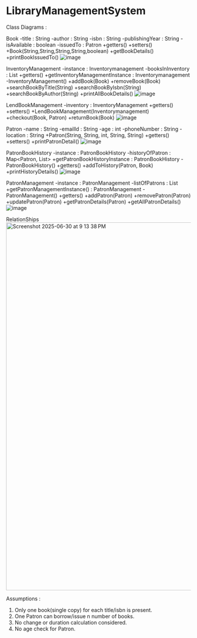 # LibraryManagementSystem

Class Diagrams :

Book
-title : String
-author : String
-isbn : String
-publishingYear : String
-isAvailable : boolean
-issuedTo : Patron
+getters()
+setters()
+Book(String,String,String,String,boolean)
+getBookDetails()
+printBookIssuedTo()
![image](https://github.com/user-attachments/assets/9d759a08-2390-4779-ae58-917c1bd1db99)

InventoryManagement
-instance : Inventorymanagement
-booksInInventory : List<Book>
+getters()
+getInventoryManagementInstance : Inventorymanagement
-InventoryManagement()
+addBook(Book)
+removeBook(Book)
+searchBookByTitle(String)
+searchBookByIsbn(String)
+searchBookByAuthor(String)
+printAllBookDetails()
![image](https://github.com/user-attachments/assets/77c74958-1279-415d-8d5a-016af8a4a7cb)

LendBookManagement
-inventory : InventoryManagement
+getters()
+setters()
+LendBookManagement(Inventorymanagement)
+checkout(Book, Patron)
+returnBook(Book)
![image](https://github.com/user-attachments/assets/dce9c090-5d3e-4ae5-86db-ce7811aeb87a)

Patron
-name : String
-emailId : String
-age : int
-phoneNumber : String
-location : String
+Patron(String, String, int, String, String)
+getters()
+setters()
+printPatronDetail()
![image](https://github.com/user-attachments/assets/bf581ded-beb9-440d-b5e2-e20f24e423f0)

PatronBookHistory
-instance : PatronBookHistory
-historyOfPatron : Map<Patron, List<Book>>
+getPatronBookHistoryInstance : PatronBookHistory
-PatronBookHistory()
+getters()
+addToHistory(Patron, Book)
+printHistoryDetails()
![image](https://github.com/user-attachments/assets/e5ddf855-6817-4242-851e-5fc98597ed1e)

PatronManagement
-instance : PatronManagement
-listOfPatrons : List<patron>
+getPatronManagementInstance() : PatronManagement
-PatronManagement()
+getters()
+addPatron(Patron)
+removePatron(Patron)
+updatePatron(Patron)
+getPatronDetails(Patron)
+getAllPatronDetails()
![image](https://github.com/user-attachments/assets/531bf34a-cf8d-4ddc-818e-c2ee798f5c5d)



RelationShips
<img width="1001" alt="Screenshot 2025-06-30 at 9 13 38 PM" src="https://github.com/user-attachments/assets/68de1d1c-b6dd-4641-9721-5f0134c4403e" />


Assumptions :

1. Only one book(single copy) for each title/isbn is present.
2. One Patron can borrow/issue n number of books.
3. No change or duration calculation considered.
4. No age check for Patron.







